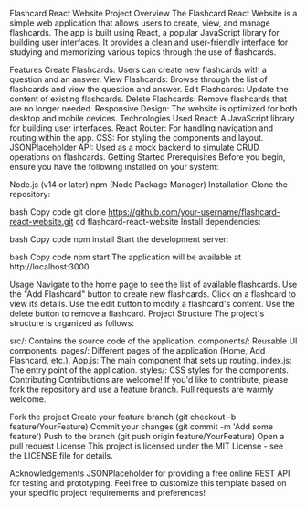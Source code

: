 Flashcard React Website
Project Overview
The Flashcard React Website is a simple web application that allows users to create, view, and manage flashcards. The app is built using React, a popular JavaScript library for building user interfaces. It provides a clean and user-friendly interface for studying and memorizing various topics through the use of flashcards.

Features
Create Flashcards: Users can create new flashcards with a question and an answer.
View Flashcards: Browse through the list of flashcards and view the question and answer.
Edit Flashcards: Update the content of existing flashcards.
Delete Flashcards: Remove flashcards that are no longer needed.
Responsive Design: The website is optimized for both desktop and mobile devices.
Technologies Used
React: A JavaScript library for building user interfaces.
React Router: For handling navigation and routing within the app.
CSS: For styling the components and layout.
JSONPlaceholder API: Used as a mock backend to simulate CRUD operations on flashcards.
Getting Started
Prerequisites
Before you begin, ensure you have the following installed on your system:

Node.js (v14 or later)
npm (Node Package Manager)
Installation
Clone the repository:

bash
Copy code
git clone https://github.com/your-username/flashcard-react-website.git
cd flashcard-react-website
Install dependencies:

bash
Copy code
npm install
Start the development server:

bash
Copy code
npm start
The application will be available at http://localhost:3000.

Usage
Navigate to the home page to see the list of available flashcards.
Use the "Add Flashcard" button to create new flashcards.
Click on a flashcard to view its details.
Use the edit button to modify a flashcard's content.
Use the delete button to remove a flashcard.
Project Structure
The project's structure is organized as follows:

src/: Contains the source code of the application.
components/: Reusable UI components.
pages/: Different pages of the application (Home, Add Flashcard, etc.).
App.js: The main component that sets up routing.
index.js: The entry point of the application.
styles/: CSS styles for the components.
Contributing
Contributions are welcome! If you'd like to contribute, please fork the repository and use a feature branch. Pull requests are warmly welcome.

Fork the project
Create your feature branch (git checkout -b feature/YourFeature)
Commit your changes (git commit -m 'Add some feature')
Push to the branch (git push origin feature/YourFeature)
Open a pull request
License
This project is licensed under the MIT License - see the LICENSE file for details.

Acknowledgements
JSONPlaceholder for providing a free online REST API for testing and prototyping.
Feel free to customize this template based on your specific project requirements and preferences!






